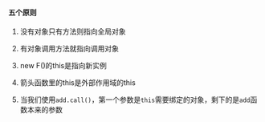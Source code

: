 #### 五个原则

1. 没有对象只有方法则指向全局对象

2. 有对象调用方法就指向调用对象

3. new F\(\)的this是指向新实例

4. 箭头函数里的this是外部作用域的this

5. 当我们使用`add.call()`，第一个参数是`this`需要绑定的对象，剩下的是`add`函数本来的参数



